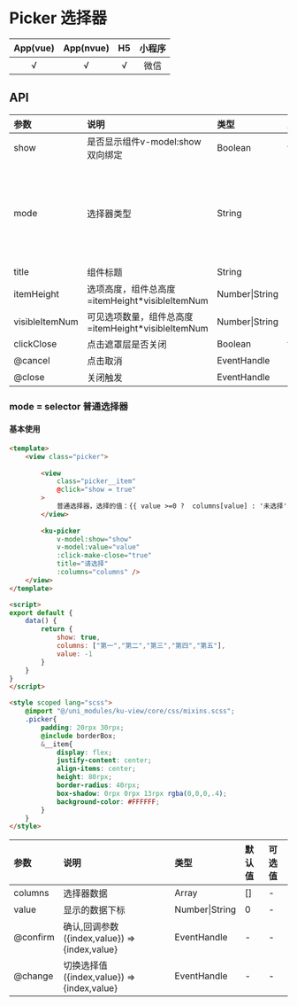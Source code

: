 # Picker 选择器
| App(vue) | App(nvue) | H5 | 小程序 |
|:-------:|:---------:|:---------:|:---------:|
| √   | √   | √   | 微信 |


## API
|参数|说明|类型|默认值|可选值|
|:------|:------|:------|:------|:------|
| show | 是否显示组件v-model:show双向绑定 | Boolean | false | true |
| mode | 选择器类型 | String | 'selector' |  [selector普通选择器](#mode = selector 普通选择器) |
| title | 组件标题 | String | '' | - |
| itemHeight | 选项高度，组件总高度=itemHeight*visibleItemNum | Number\|String | 50 | - |
| visibleItemNum | 可见选项数量，组件总高度=itemHeight*visibleItemNum | Number\|String | 5 | - |
| clickClose | 点击遮罩层是否关闭 | Boolean | true | false |
| @cancel | 点击取消 | EventHandle | - | - |
| @close | 关闭触发 | EventHandle | - | - |



### mode = selector 普通选择器
#### 基本使用
```html
<template>
	<view class="picker">
		
		<view 
			class="picker__item" 
			@click="show = true"
		>
			普通选择器，选择的值：{{ value >=0 ?  columns[value] : '未选择'}}
		</view>
		
		<ku-picker 
			v-model:show="show"
			v-model:value="value"
			:click-make-close="true"
			title="请选择"
			:columns="columns" />
	</view>
</template>

<script>
export default {
	data() {
		return {
			show: true,
			columns: ["第一","第二","第三","第四","第五"],
			value: -1
		}
	}
}
</script>

<style scoped lang="scss">
	@import "@/uni_modules/ku-view/core/css/mixins.scss";
	.picker{
		padding: 20rpx 30rpx;
		@include borderBox;
		&__item{
			display: flex;
			justify-content: center;
			align-items: center;
			height: 80rpx;
			border-radius: 40rpx;
			box-shadow: 0rpx 0rpx 13rpx rgba(0,0,0,.4);
			background-color: #FFFFFF;
		}
	}
</style>
```
|参数|说明|类型|默认值|可选值|
|:------|:------|:------|:------|:------|
| columns | 选择器数据 | Array | [] | - |
| value | 显示的数据下标 | Number\|String| 0 | - |
| @confirm | 确认,回调参数({index,value}) => {index,value} | EventHandle | - | - |
| @change | 切换选择值({index,value}) => {index,value} | EventHandle | - | - |